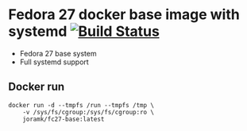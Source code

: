 # Fedora 27 docker base image with systemd [![Build Status](https://travis-ci.org/joramk/fc27-base.svg?branch=master)](https://travis-ci.org/joramk/fc27-base)
- Fedora 27 base system
- Full systemd support

## Docker run
~~~
docker run -d --tmpfs /run --tmpfs /tmp \
    -v /sys/fs/cgroup:/sys/fs/cgroup:ro \
    joramk/fc27-base:latest
~~~
